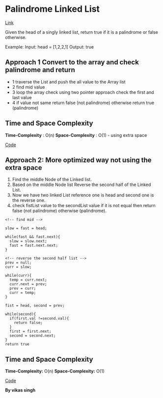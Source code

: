 # Palindrome Linked List
[Link](https://leetcode.com/problems/palindrome-linked-list/description/)

Given the head of a singly linked list, return true if it is a palindrome or false otherwise.


Example: Input: head = [1,2,2,1]
Output: true

## Approach 1 Convert to the array and check palindrome and return

- 1 traverse the List and push the all value to the Array list
- 2 find mid value
- 3 loop the array check using two pointer approach check the first and last value 
- 4 if value not same return false (not palindrome) otherwise return true (palindrome)


## Time and Space Complexity
**Time-Complexity** : O(n)
**Space-Complexity** : O(1) - using extra space

[Code](./solution.js)



## Approach 2: More optimized way not using the extra space

1. Find the middle Node of the Linked list.
2. Based on the middle Node list Reverse the second half of the Linked List.
3. Now we have two linked List reference one is head and second one is the reverse one.
4. check fistList value to the secondList value if it is not equal then return false (not palindrome) otherwise (palindrome).


```
<!-- find mid -->

slow = fast = head;

while(fast && fast.next){
  slow = slow.next;
  fast = fast.next.next;
}
```

```
<!-- reverse the second half list -->
prev = null;
curr = slow;

while(curr){
  temp = curr.next;
  curr.next = prev;
  prev = curr;
  curr = temp;
}
```

```
fist = head, second = prev;

while(second){
  if(first.val !=second.val){
    return false;
  }
  first = first.next;
  second = second.next;
}
return true
```

## Time and Space Complexity
**Time-Complexity:** O(n)
**Space-Complexity:** O(1)

[Code](./solution2.js)

**By vikas singh**